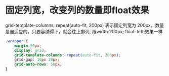 # 固定列宽，改变列的数量即float效果


grid-template-columns: repeat(auto-fit, 200px) 表示固定列宽为 200px，数量是自适应的，只要容纳得下，就会往上排列, 跟width:200px; float: left;效果一样

```css
.wrapper {
    margin:50px;
    display: grid;
    grid-template-columns: repeat(auto-fit, 200px);
    grid-gap: 10px 20px;
    grid-auto-rows: 50px;
}
```
